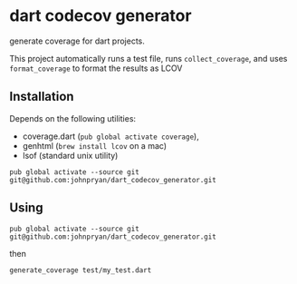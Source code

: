 # dart codecov generator

generate coverage for dart projects.

This project automatically runs a test file,
runs `collect_coverage`, and uses `format_coverage` to format the results as LCOV

## Installation
Depends on the following utilities:

- coverage.dart (`pub global activate coverage`),
- genhtml (`brew install lcov` on a mac)
- lsof (standard unix utility)

```
pub global activate --source git git@github.com:johnpryan/dart_codecov_generator.git
```

## Using

```
pub global activate --source git git@github.com:johnpryan/dart_codecov_generator.git
```
then

```
generate_coverage test/my_test.dart
```
